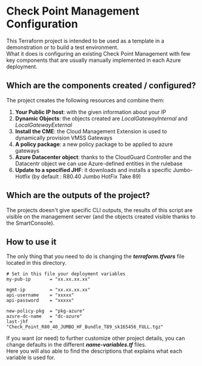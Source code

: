# Check Point Management Configuration
This Terraform project is intended to be used as a template in a demonstration or to build a test environment.  
What it does is configuring an existing Check Point Management with few key components that are usually manually implemented in each Azure deployment.    
 


## Which are the components created / configured?
The project creates the following resources and combine them:
1. **Your Public IP host**: with the given information about your IP
2. **Dynamic Objects**: the objects created are *LocalGatewayInternal* and *LocalGatewayExternal*
3. **Install the CME**: the Cloud Management Extension is used to dynamically provision VMSS Gateways
4. **A policy package**: a new policy package to be applied to azure gateways
5. **Azure Datacenter object**: thanks to the CloudGuard Controller and the Datacentr object we can use Azure-defined entities in the rulebase
6. **Update to a specified JHF**: it downloads and installs a specific Jumbo-Hotfix (by default : R80.40 Jumbo HotFix Take 89)

## Which are the outputs of the project?
The projects doesn't give specific CLI outputs, the results of this script are visible on the management server (and the objects created visible thanks to the SmartConsole).

## How to use it
The only thing that you need to do is changing the __*terraform.tfvars*__ file located in this directory.

```hcl
# Set in this file your deployment variables
my-pub-ip       = "xx.xx.xx.xx"

mgmt-ip         = "xx.xx.xx.xx"
api-username    = "xxxxx"
api-password    = "xxxxx"

new-policy-pkg  = "pkg-azure"
azure-dc-name   = "dc-azure"
last-jhf        = "Check_Point_R80_40_JUMBO_HF_Bundle_T89_sk165456_FULL.tgz" 
```
If you want (or need) to further customize other project details, you can change defaults in the different __*name-variables.tf*__ files.   
Here you will also able to find the descriptions that explains what each variable is used for.